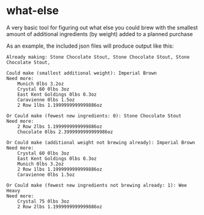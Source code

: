 # what-else

A very basic tool for figuring out what else you could brew with the smallest amount of additional ingredients (by weight) added to a planned purchase

As an example, the included json files will produce output like this:

```
Already making: Stone Chocolate Stout, Stone Chocolate Stout, Stone Chocolate Stout,

Could make (smallest additional weight): Imperial Brown
Need more:
	Munich 0lbs 3.2oz
	Crystal 60 0lbs 3oz
	East Kent Goldings 0lbs 0.3oz
	Caravienne 0lbs 1.5oz
	2 Row 1lbs 1.1999999999999886oz

Or Could make (fewest new ingredients: 0): Stone Chocolate Stout
Need more:
	2 Row 2lbs 1.1999999999999886oz
	Chocolate 0lbs 2.3999999999999986oz

Or Could make (additional weight not brewing already): Imperial Brown
Need more:
	Crystal 60 0lbs 3oz
	East Kent Goldings 0lbs 0.3oz
	Munich 0lbs 3.2oz
	2 Row 1lbs 1.1999999999999886oz
	Caravienne 0lbs 1.5oz

Or Could make (fewest new ingredients not brewing already: 1): Wee Heavy
Need more:
	Crystal 75 0lbs 3oz
	2 Row 2lbs 1.1999999999999886oz
```

